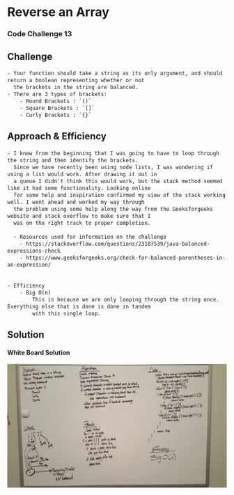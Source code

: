 # Reverse an Array
### Code Challenge 13


## Challenge

    - Your function should take a string as its only argument, and should return a boolean representing whether or not
      the brackets in the string are balanced.
    - There are 3 types of brackets:
        - Round Brackets : `()`
        - Square Brackets : `[]`
        - Curly Brackets : `{}`




## Approach & Efficiency
    - I knew from the beginning that I was going to have to loop through the string and then identify the brackets.
      Since we have recently been using node lists, I was wondering if using a list would work. After drawing it out in
      a queue I didn't think this would work, but the stack method seemed like it had some functionality. Looking online
      for some help and inspiration confirmed my view of the stack working well. I went ahead and worked my way through
      the problem using some help along the way from the Geeksforgeeks website and stack overflow to make sure that I
      was on the right track to proper completion.
      
      - Resources used for information on the challenge
        - https://stackoverflow.com/questions/23187539/java-balanced-expressions-check
        - https://www.geeksforgeeks.org/check-for-balanced-parentheses-in-an-expression/


    - Efficiency
        - Big O(n)
            This is because we are only looping through the string once. Everything else that is done is done in tandem 
            with this single loop.
## Solution
#### White Board Solution
![White Board Image](../assets/multiBracketValidation.jpg)

